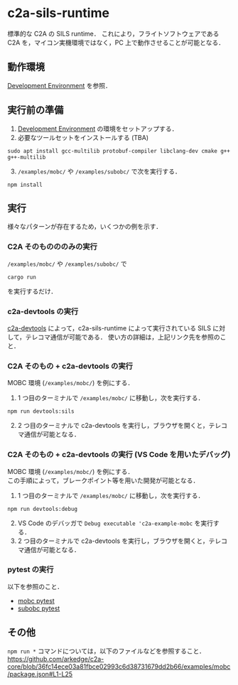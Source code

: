 # c2a-sils-runtime
標準的な C2A の SILS runtime．
これにより，フライトソフトウェアである C2A を，マイコン実機環境ではなく，PC 上で動作させることが可能となる．


## 動作環境
[Development Environment](../development/development_environment.md) を参照．


## 実行前の準備
1. [Development Environment](../development/development_environment.md) の環境をセットアップする．
2. 必要なツールセットをインストールする (TBA)
```
sudo apt install gcc-multilib protobuf-compiler libclang-dev cmake g++ g++-multilib
```
3. `/examples/mobc/` や `/examples/subobc/` で次を実行する．
```
npm install
```


## 実行
様々なパターンが存在するため，いくつかの例を示す．

### C2A そのものののみの実行
`/examples/mobc/` や `/examples/subobc/` で
```
cargo run
```
を実行するだけ．

### c2a-devtools の実行
[c2a-devtools](https://github.com/arkedge/c2a-devtools) によって，c2a-sils-runtime によって実行されている SILS に対して，テレコマ通信が可能である．
使い方の詳細は，上記リンク先を参照のこと．

### C2A そのもの + c2a-devtools の実行
MOBC 環境 (`/examples/mobc/`) を例にする．

1. 1 つ目のターミナルで `/examples/mobc/` に移動し，次を実行する．
```
npm run devtools:sils
```
2. 2 つ目のターミナルで c2a-devtools を実行し，ブラウザを開くと，テレコマ通信が可能となる．


### C2A そのもの + c2a-devtools の実行 (VS Code を用いたデバッグ)
MOBC 環境 (`/examples/mobc/`) を例にする．  
この手順によって，ブレークポイント等を用いた開発が可能となる．

1. 1 つ目のターミナルで `/examples/mobc/` に移動し，次を実行する．
```
npm run devtools:debug
```
2. VS Code のデバッガで `Debug executable 'c2a-example-mobc` を実行する．
3. 2 つ目のターミナルで c2a-devtools を実行し，ブラウザを開くと，テレコマ通信が可能となる．


### pytest の実行
以下を参照のこと．

- [mobc pytest](../../examples/mobc/src/src_user/Test/README.md)
- [subobc pytest](../../examples/subobc/src/src_user/Test/README.md)


## その他
`npm run *` コマンドについては，以下のファイルなどを参照すること．  
https://github.com/arkedge/c2a-core/blob/36fc14ece03a81fbce02993c6d38731679dd2b66/examples/mobc/package.json#L1-L25
